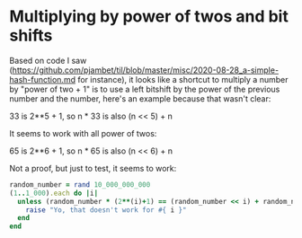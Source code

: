 # Multiplying by power of twos and bit shifts

Based on code I saw
(https://github.com/pjambet/til/blob/master/misc/2020-08-28_a-simple-hash-function.md
for instance), it looks like a shortcut to multiply a number by "power of two + 1" is to use a left bitshift by the power of the previous number and the
number, here's an example because that wasn't clear:

33 is 2**5 + 1, so n * 33 is also (n << 5) + n

It seems to work with all power of twos:

65 is 2**6 + 1, so n * 65 is also (n << 6) + n

Not a proof, but just to test, it seems to work:

``` ruby
random_number = rand 10_000_000_000
(1..1_000).each do |i|
  unless (random_number * (2**(i)+1) == (random_number << i) + random_number )
    raise "Yo, that doesn't work for #{ i }"
  end
end
```
